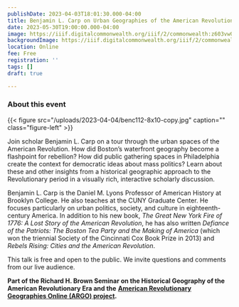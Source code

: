 ```yaml
---
publishDate: 2023-04-03T18:01:30.000-04:00
title: Benjamin L. Carp on Urban Geographies of the American Revolution
date: 2023-05-30T19:00:00.000-04:00
image: https://iiif.digitalcommonwealth.org/iiif/2/commonwealth:z603vw05v/3631,3499,7891,7227/2000,/0/default.jpg
backgroundImage: https://iiif.digitalcommonwealth.org/iiif/2/commonwealth:z603vw05v/3631,3499,7891,7227/2000,/0/default.jpg
location: Online
fee: Free
registration: ''
tags: []
draft: true

---
```

### About this event

{{< figure src="/uploads/2023-04-04/benc112-8x10-copy.jpg" caption="" class="figure-left" >}}

Join scholar Benjamin L. Carp on a tour through the urban spaces of the American Revolution. How did Boston’s waterfront geography become a flashpoint for rebellion? How did public gathering spaces in Philadelphia create the context for democratic ideas about mass politics? Learn about these and other insights from a historical geographic approach to the Revolutionary period in a visually rich, interactive scholarly discussion.

Benjamin L. Carp is the Daniel M. Lyons Professor of American History at Brooklyn College. He also teaches at the CUNY Graduate Center. He focuses particularly on urban politics, society, and culture in eighteenth-century America. In addition to his new book, _The Great New York Fire of 1776: A Lost Story of the American Revolution_, he has also written _Defiance of the Patriots: The Boston Tea Party and the Making of America_ (which won the triennial Society of the Cincinnati Cox Book Prize in 2013) and _Rebels Rising: Cities and the American Revolution_.

This talk is free and open to the public. We invite questions and comments from our live audience. 

**Part of the Richard H. Brown Seminar on the Historical Geography of the American Revolutionary Era and the** [**American Revolutionary Geographies Online (ARGO) project**](https://argomaps.org)**.**